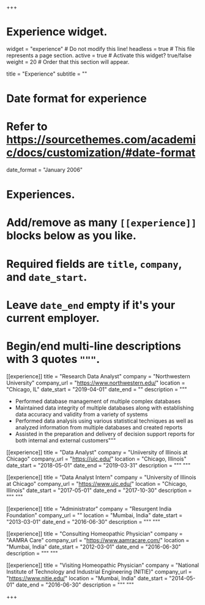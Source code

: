 +++
# Experience widget.
widget = "experience"  # Do not modify this line!
headless = true  # This file represents a page section.
active = true # Activate this widget? true/false
weight = 20  # Order that this section will appear.

title = "Experience"
subtitle = ""

# Date format for experience
#   Refer to https://sourcethemes.com/academic/docs/customization/#date-format
date_format = "January 2006"

# Experiences.
#   Add/remove as many `[[experience]]` blocks below as you like.
#   Required fields are `title`, `company`, and `date_start`.
#   Leave `date_end` empty if it's your current employer.
#   Begin/end multi-line descriptions with 3 quotes `"""`.
[[experience]]
  title = "Research Data Analyst"
  company = "Northwestern University"
  company_url = "https://www.northwestern.edu/"
  location = "Chicago, IL"
  date_start = "2019-04-01"
  date_end = ""
  description = """ 
  * Performed database management of multiple complex databases
  * Maintained data integrity of multiple databases along with establishing data accuracy and validity from a variety of systems
  * Performed data analysis using various statistical techniques as well as analyzed information from multiple databases and created reports
  * Assisted in the preparation and delivery of decision support reports for both internal and external customers"""

[[experience]]
  title = "Data Analyst"
  company = "Uniiversity of Illinois at Chicago"
  company_url = "https://uic.edu/"
  location = "Chicago, Illinois"
  date_start = "2018-05-01"
  date_end = "2019-03-31"
  description = """ """

[[experience]]
  title = "Data Analyst Intern"
  company = "University of Illinois at Chicago"
  company_url = "https://www.uic.edu/"
  location = "Chicago, Illinois"
  date_start = "2017-05-01"
  date_end = "2017-10-30"
  description = """ """

[[experience]]
  title = "Administrator"
  company = "Resurgent India Foundation"
  company_url = ""
  location = "Mumbai, India"
  date_start = "2013-03-01"
  date_end = "2016-06-30"
  description = """ """

[[experience]]
  title = "Consulting Homeopathic Physician"
  company = "AAMRA Care"
  company_url = "https://www.aamracare.com/"
  location = "Mumbai, India"
  date_start = "2012-03-01"
  date_end = "2016-06-30"
  description = """ """

[[experience]]
  title = "Visiting Homeopathic Physician"
  company = "National Institute of Technology and Industrial Engineering (NITIE)"
  company_url = "https://www.nitie.edu/"
  location = "Mumbai, India"
  date_start = "2014-05-01"
  date_end = "2016-06-30"
  description = """ """

+++
